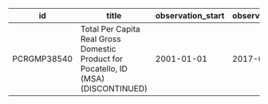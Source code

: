| id          | title                                                                               | observation_start   | observation_end   |
|-------------|-------------------------------------------------------------------------------------|---------------------|-------------------|
| PCRGMP38540 | Total Per Capita Real Gross Domestic Product for Pocatello, ID (MSA) (DISCONTINUED) | 2001-01-01          | 2017-01-01        |